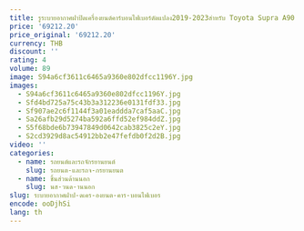 ```yaml
---
title: รูระบายอากาศฝาปิดเครื่องยนต์คาร์บอนไฟเบอร์ดัดแปลง2019-2023สำหรับ Toyota Supra A90 A91มีช่องระบายอากาศน้ำหนักเบาฝากระโปรงอุปกรณ์เสริมรถยนต์
price: '69212.20'
price_original: '69212.20'
currency: THB
discount: ''
rating: 4
volume: 89
image: S94a6cf3611c6465a9360e802dfcc1196Y.jpg
images:
  - S94a6cf3611c6465a9360e802dfcc1196Y.jpg
  - Sfd4bd725a75c43b3a312236e0131fdf33.jpg
  - Sf907ae2c6f1144f3a01eaddda7caf5aaC.jpg
  - Sa26afb29d5274ba592a6ffd52ef984ddZ.jpg
  - S5f68bde6b73947849d0642cab3825c2eY.jpg
  - S2cd3929d8ac54912bb2e47fefdb0f2d2B.jpg
video: ''
categories:
  - name: รถยนต์และรถจักรยานยนต์
    slug: รถยนต-และรถจ-กรยานยนต
  - name: ชิ้นส่วนด้านนอก
    slug: นส-วนด-านนอก
slug: ระบายอากาศฝาป-ดเคร-องยนต-คาร-บอนไฟเบอร
encode: ooDjhSi
lang: th
---
```

  